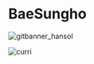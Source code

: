 # BaeSungho



![gitbanner_hansol](https://tva1.sinaimg.cn/large/e6c9d24egy1h6m86nwttxj22aj0hiabx.jpg)

![curri](https://tva1.sinaimg.cn/large/e6c9d24egy1h6m8g413dwj21hc0u0dja.jpg)
